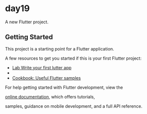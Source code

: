 # day19

A new Flutter project.

## Getting Started

This project is a starting point for a Flutter application.

A few resources to get you started if this is your first Flutter project:

- [Lab Write your first lutter app](https://docs.flutter.dev/get-started/codelab)
- 
- [Cookbook: Useful Flutter samples](https://docs.flutter.dev/cookbook)

For help getting started with Flutter development, view the

[online documentation](https://docs.flutter.dev/), which offers tutorials,

samples, guidance on mobile development, and a full API reference.


